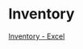 # Inventory

[Inventory - Excel](https://docs.google.com/spreadsheets/d/1ntTeyxSLFCWDnlF4e4mqztPHQafRQV7KS9B2nWRfpgE/edit?usp=sharing)
